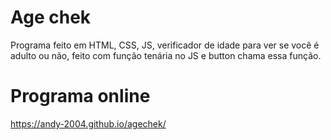 # Age chek
Programa feito em HTML, CSS, JS, verificador de idade para ver se você é adulto ou não, feito com função tenária no JS e button chama essa função.

# Programa online
https://andy-2004.github.io/agechek/
